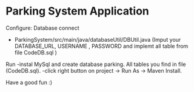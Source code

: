 # Parking System Application

Configure:
Database connect
  - ParkingSystem/src/main/java/databaseUtil/DBUtil.java (Imput your DATABASE_URL, USERNAME , PASSWORD and implemt all table from file CodeDB.sql )  

Run
  -instal MySql and create database parking. All tables you find in file (CodeDB.sql).
  -click right button on project -> Run As -> Maven Install. 
  
Have a good fun :)
